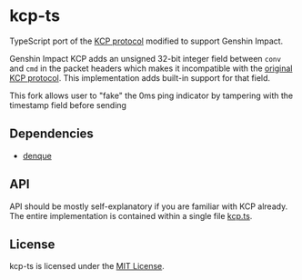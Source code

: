 # kcp-ts

TypeScript port of the [KCP protocol][2] modified to support Genshin Impact.

Genshin Impact KCP adds an unsigned 32-bit integer field between `conv` and `cmd` in the
packet headers which makes it incompatible with the [original KCP protocol][3].
This implementation adds built-in support for that field.

This fork allows user to "fake" the 0ms ping indicator by tampering with the timestamp field before sending

## Dependencies

- [denque][1]

## API

API should be mostly self-explanatory if you are familiar with KCP already.
The entire implementation is contained within a single file [kcp.ts](kcp.ts).

## License

kcp-ts is licensed under the [MIT License](LICENSE).

[1]: https://www.npmjs.com/package/denque
[2]: https://github.com/skywind3000/kcp
[3]: https://github.com/skywind3000/kcp/blob/master/protocol.txt
